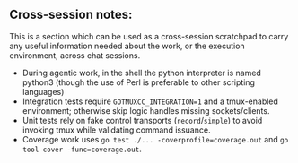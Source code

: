 ## Cross-session notes:

This is a section which can be used as a cross-session scratchpad to carry any
useful information needed about the work, or the execution environment, across
chat sessions.

- During agentic work, in the shell the python interpreter is named python3
  (though the use of Perl is preferable to other scripting languages)
- Integration tests require `GOTMUXCC_INTEGRATION=1` and a tmux-enabled
  environment; otherwise skip logic handles missing sockets/clients.
- Unit tests rely on fake control transports (`record`/`simple`) to avoid
  invoking tmux while validating command issuance.
- Coverage work uses `go test ./... -coverprofile=coverage.out` and `go tool
  cover -func=coverage.out`.
